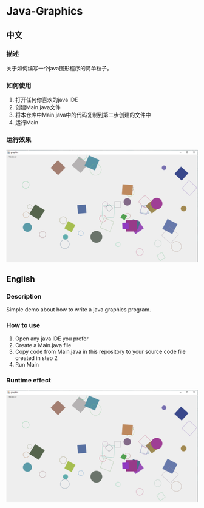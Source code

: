 # Java-Graphics

## 中文

### 描述
关于如何编写一个java图形程序的简单粒子。

### 如何使用
1. 打开任何你喜欢的java IDE
2. 创建Main.java文件
3. 将本仓库中Main.java中的代码复制到第二步创建的文件中
4. 运行Main

### 运行效果
![运行效果](screencapture.png)

## English

### Description
Simple demo about how to write a java graphics program.

### How to use
1. Open any java IDE you prefer
2. Create a Main.java file
3. Copy code from Main.java in this repository to your source code file created in step 2
4. Run Main

### Runtime effect
![Runtime effect](screencapture.png)
